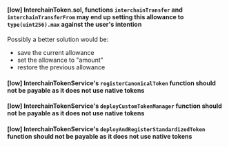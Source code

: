 #### [low] InterchainToken.sol, functions `interchainTransfer` and `interchainTransferFrom` may end up setting this allowance to `type(uint256).max` against the user's intention

Possibly a better solution would be:
- save the current allowance
- set the allowance to "amount"
- restore the previous allowance

#### [low] InterchainTokenService's `registerCanonicalToken` function should not be payable as it does not use native tokens

#### [low] InterchainTokenService's `deployCustomTokenManager` function should not be payable as it does not use native tokens

#### [low] InterchainTokenService's `deployAndRegisterStandardizedToken` function should not be payable as it does not use native tokens